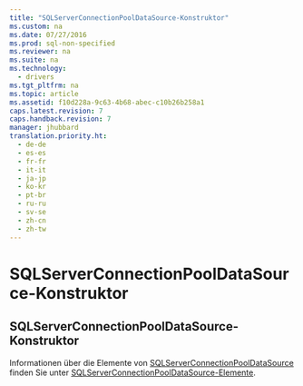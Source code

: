 ```yaml
---
title: "SQLServerConnectionPoolDataSource-Konstruktor"
ms.custom: na
ms.date: 07/27/2016
ms.prod: sql-non-specified
ms.reviewer: na
ms.suite: na
ms.technology: 
  - drivers
ms.tgt_pltfrm: na
ms.topic: article
ms.assetid: f10d228a-9c63-4b68-abec-c10b26b258a1
caps.latest.revision: 7
caps.handback.revision: 7
manager: jhubbard
translation.priority.ht: 
  - de-de
  - es-es
  - fr-fr
  - it-it
  - ja-jp
  - ko-kr
  - pt-br
  - ru-ru
  - sv-se
  - zh-cn
  - zh-tw
---
```

# SQLServerConnectionPoolDataSource-Konstruktor
    
## SQLServerConnectionPoolDataSource\-Konstruktor  
 Informationen über die Elemente von [SQLServerConnectionPoolDataSource](../content/SQLServerConnectionPoolDataSource-Class.md) finden Sie unter [SQLServerConnectionPoolDataSource-Elemente](../content/SQLServerConnectionPoolDataSource-Members.md).  
  
  